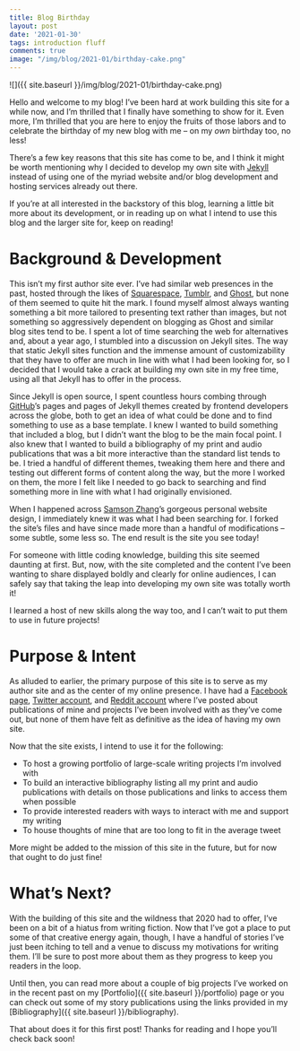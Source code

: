 ```yaml
---
title: Blog Birthday
layout: post
date: '2021-01-30'
tags: introduction fluff
comments: true
image: "/img/blog/2021-01/birthday-cake.png"
---
```


![]({{ site.baseurl }}/img/blog/2021-01/birthday-cake.png)

Hello and welcome to my blog! I’ve been hard at work building this site for a while now, and I’m thrilled that I finally have something to show for it. Even more, I’m thrilled that you are here to enjoy the fruits of those labors and to celebrate the birthday of my new blog with me – on my <i>own</i> birthday too, no less!

There’s a few key reasons that this site has come to be, and I think it might be worth mentioning why I decided to develop my own site with [Jekyll](https://jekyllrb.com/) instead of using one of the myriad website and/or blog development and hosting services already out there.

If you’re at all interested in the backstory of this blog, learning a little bit more about its development, or in reading up on what I intend to use this blog and the larger site for, keep on reading!

# Background & Development

This isn’t my first author site ever. I’ve had similar web presences in the past, hosted through the likes of [Squarespace](https://www.squarespace.com/), [Tumblr](https://www.tumblr.com/), and [Ghost](https://ghost.org/), but none of them seemed to quite hit the mark. I found myself almost always wanting something a bit more tailored to presenting text rather than images, but not something so aggressively dependent on blogging as Ghost and similar blog sites tend to be. I spent a lot of time searching the web for alternatives and, about a year ago, I stumbled into a discussion on Jekyll sites. The way that static Jekyll sites function and the immense amount of customizability that they have to offer are much in line with what I had been looking for, so I decided that I would take a crack at building my own site in my free time, using all that Jekyll has to offer in the process.

Since Jekyll is open source, I spent countless hours combing through [GitHub](https://github.com/)’s pages and pages of Jekyll themes created by frontend developers across the globe, both to get an idea of what could be done and to find something to use as a base template. I knew I wanted to build something that included a blog, but I didn’t want the blog to be the main focal point. I also knew that I wanted to build a bibliography of my print and audio publications that was a bit more interactive than the standard list tends to be. I tried a handful of different themes, tweaking them here and there and testing out different forms of content along the way, but the more I worked on them, the more I felt like I needed to go back to searching and find something more in line with what I had originally envisioned.

When I happened across [Samson Zhang](https://www.samsonzhang.com/)’s gorgeous personal website design, I immediately knew it was what I had been searching for. I forked the site’s files and have since made more than a handful of modifications – some subtle, some less so. The end result is the site you see today!

For someone with little coding knowledge, building this site seemed daunting at first. But, now, with the site completed and the content I’ve been wanting to share displayed boldly and clearly for online audiences, I can safely say that taking the leap into developing my own site was totally worth it!

I learned a host of new skills along the way too, and I can’t wait to put them to use in future projects!

# Purpose & Intent

As alluded to earlier, the primary purpose of this site is to serve as my author site and as the center of my online presence. I have had a [Facebook page](https://www.facebook.com/maxwell.irl), [Twitter account](https://twitter.com/maxwell_irl), and [Reddit account](https://www.reddit.com/user/-pianoteeth) where I’ve posted about publications of mine and projects I’ve been involved with as they’ve come out, but none of them have felt as definitive as the idea of having my own site.

Now that the site exists, I intend to use it for the following:

* To host a growing portfolio of large-scale writing projects I’m involved with
* To build an interactive bibliography listing all my print and audio publications with details on those publications and links to access them when possible
* To provide interested readers with ways to interact with me and support my writing
* To house thoughts of mine that are too long to fit in the average tweet

 More might be added to the mission of this site in the future, but for now that ought to do just fine!

# What’s Next?

With the building of this site and the wildness that 2020 had to offer, I’ve been on a bit of a hiatus from writing fiction. Now that I’ve got a place to put some of that creative energy again, though, I have a handful of stories I’ve just been itching to tell and a venue to discuss my motivations for writing them. I’ll be sure to post more about them as they progress to keep you readers in the loop.

Until then, you can read more about a couple of big projects I’ve worked on in the recent past on my [Portfolio]({{ site.baseurl }}/portfolio) page or you can check out some of my story publications using the links provided in my [Bibliography]({{ site.baseurl }}/bibliography).

That about does it for this first post! Thanks for reading and I hope you’ll check back soon!
